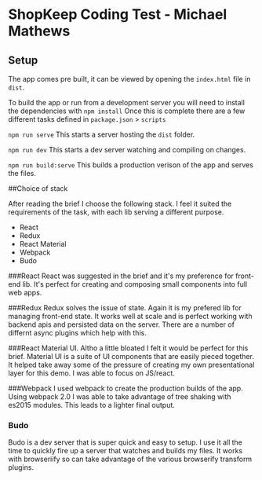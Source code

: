 # ShopKeep Coding Test - Michael Mathews

## Setup

The app comes pre built, it can be viewed by opening the `index.html` file in `dist`.

To build the app or run from a development server you will need to install the dependencies with `npm install`
Once this is complete there are a few different tasks defined in `package.json` > `scripts`

`npm run serve` This starts a server hosting the `dist` folder.

`npm run dev` This starts a dev server watching and compiling on changes.

`npm run build:serve` This builds a production verison of the app and serves the files.

##Choice of stack

After reading the brief I choose the following stack. I feel it suited the requirements of the task, with each lib serving a different purpose.

- React
- Redux
- React Material
- Webpack
- Budo

###React
React was suggested in the brief and it's my preference for front-end lib. It's perfect for creating and composing small components into full web apps.

###Redux
Redux solves the issue of state. Again it is my prefered lib for managing front-end state. It works well at scale and is perfect working with backend apis and persisted data on the server. There are a number of differnt async plugins which help with this.

###React Material UI.
Altho a little bloated I felt it would be perfect for this brief. Material UI is a suite of UI components that are easily pieced together. It helped take away some of the pressure of creating my own presentational layer for this demo. I was able to focus on JS/react.

###Webpack
I used webpack to create the production builds of the app. Using webpack 2.0 I was able to take advantage of tree shaking with es2015 modules. This leads to a lighter final output.

### Budo
Budo is a dev server that is super quick and easy to setup. I use it all the time to quickly fire up a server that watches and builds my files. It works with browseriify so can take advantage of the various browserify transform plugins.
